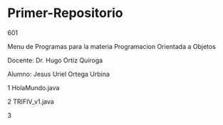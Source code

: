 # Primer-Repositorio

601

Menu de Programas para la materia Programacion Orientada a Objetos

Docente: Dr. Hugo Ortiz Quiroga

Alumno: Jesus Uriel Ortega Urbina


1 HolaMundo.java

2 TRIFIV_v1.java

3

